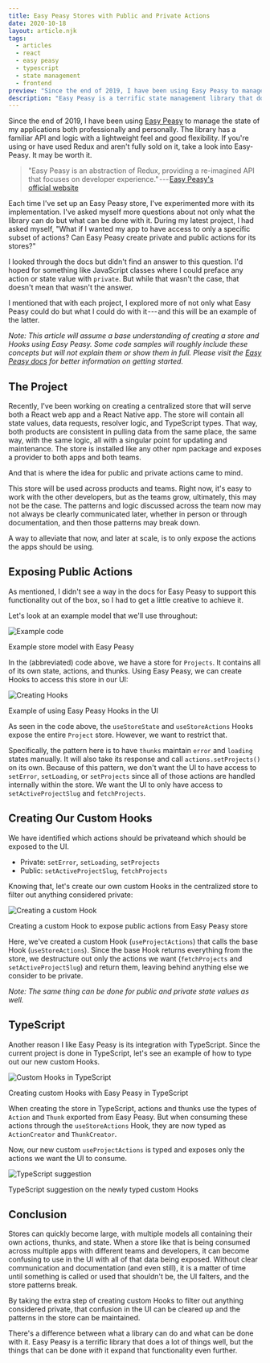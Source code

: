 ```yaml
---
title: Easy Peasy Stores with Public and Private Actions
date: 2020-10-18
layout: article.njk
tags:
  - articles
  - react
  - easy peasy
  - typescript
  - state management
  - frontend
preview: "Since the end of 2019, I have been using Easy Peasy to manage the state of my applications both professionally and personally. The library has a familiar API and logic with a lightweight feel and good flexibility. If you're using or have used Redux and aren't fully sold on it, take a look into Easy-Peasy. It may be worth it."
description: "Easy Peasy is a terrific state management library that does a lot of things well, but the things that can be done with it expand that functionality even further."
---
```


Since the end of 2019, I have been using [Easy Peasy](https://easy-peasy.now.sh/) to manage the state of my applications both professionally and personally. The library has a familiar API and logic with a lightweight feel and good flexibility. If you're using or have used Redux and aren't fully sold on it, take a look into Easy-Peasy. It may be worth it.

> "Easy Peasy is an abstraction of Redux, providing a re-imagined API that focuses on developer experience." --- [Easy Peasy's official website](https://easy-peasy.now.sh/)

Each time I've set up an Easy Peasy store, I've experimented more with its implementation. I've asked myself more questions about not only what the library can do but what can be done with it. During my latest project, I had asked myself, "What if I wanted my app to have access to only a specific subset of actions? Can Easy Peasy create private and public actions for its stores?"

I looked through the docs but didn't find an answer to this question. I'd hoped for something like JavaScript classes where I could preface any action or state value with `private`. But while that wasn't the case, that doesn't mean that wasn't the answer.

I mentioned that with each project, I explored more of not only what Easy Peasy could do but what I could do with it --- and this will be an example of the latter.

_Note: This article will assume a base understanding of creating a store and Hooks using Easy Peasy. Some code samples will roughly include these concepts but will not explain them or show them in full. Please visit the_ [_Easy Peasy docs_](https://easy-peasy.now.sh/docs/introduction/) _for better information on getting started._

## The Project

Recently, I've been working on creating a centralized store that will serve both a React web app and a React Native app. The store will contain all state values, data requests, resolver logic, and TypeScript types. That way, both products are consistent in pulling data from the same place, the same way, with the same logic, all with a singular point for updating and maintenance. The store is installed like any other npm package and exposes a provider to both apps and both teams.

And that is where the idea for public and private actions came to mind.

This store will be used across products and teams. Right now, it's easy to work with the other developers, but as the teams grow, ultimately, this may not be the case. The patterns and logic discussed across the team now may not always be clearly communicated later, whether in person or through documentation, and then those patterns may break down.

A way to alleviate that now, and later at scale, is to only expose the actions the apps should be using.

## Exposing Public Actions

As mentioned, I didn't see a way in the docs for Easy Peasy to support this functionality out of the box, so I had to get a little creative to achieve it.

Let's look at an example model that we'll use throughout:

![Example code](https://cdn-images-1.medium.com/max/1600/1*zSgKw0wg2cOYgi3hqhDtYA.png)

Example store model with Easy Peasy

In the (abbreviated) code above, we have a store for `Projects`. It contains all of its own state, actions, and thunks. Using Easy Peasy, we can create Hooks to access this store in our UI:

![Creating Hooks](https://cdn-images-1.medium.com/max/1600/1*BHzcRK3ULue2H3LSc-O8Bw.png)

Example of using Easy Peasy Hooks in the UI

As seen in the code above, the `useStoreState` and `useStoreActions` Hooks expose the entire `Project` store. However, we want to restrict that.

Specifically, the pattern here is to have `thunks` maintain `error` and `loading` states manually. It will also take its response and call `actions.setProjects()` on its own. Because of this pattern, we don't want the UI to have access to `setError`, `setLoading`, or `setProjects` since all of those actions are handled internally within the store. We want the UI to only have access to `setActiveProjectSlug` and `fetchProjects`.

## Creating Our Custom Hooks

We have identified which actions should be privateand which should be exposed to the UI.

- Private: `setError`, `setLoading`, `setProjects`
- Public: `setActiveProjectSlug`, `fetchProjects`

Knowing that, let's create our own custom Hooks in the centralized store to filter out anything considered private:

![Creating a custom Hook](https://cdn-images-1.medium.com/max/1600/1*_lB6_dMPegB25lNzM04wgw.png)

Creating a custom Hook to expose public actions from Easy Peasy store

Here, we've created a custom Hook (`useProjectActions`) that calls the base Hook (`useStoreActions`). Since the base Hook returns everything from the store, we destructure out only the actions we want (`fetchProjects` and `setActiveProjectSlug`) and return them, leaving behind anything else we consider to be private.

_Note: The same thing can be done for public and private state values as well._

## TypeScript

Another reason I like Easy Peasy is its integration with TypeScript. Since the current project is done in TypeScript, let's see an example of how to type out our new custom Hooks.

![Custom Hooks in TypeScript](https://cdn-images-1.medium.com/max/1600/1*c1SE35psjzvn5sEJUATMxA.png)

Creating custom Hooks with Easy Peasy in TypeScript

When creating the store in TypeScript, actions and thunks use the types of `Action` and `Thunk` exported from Easy Peasy. But when consuming these actions through the `useStoreActions` Hook, they are now typed as `ActionCreator` and `ThunkCreator`.

Now, our new custom `useProjectActions` is typed and exposes only the actions we want the UI to consume.

![TypeScript suggestion](https://cdn-images-1.medium.com/max/1600/1*94svWERcFuacpQtVA8CXbQ.png)

TypeScript suggestion on the newly typed custom Hooks

## Conclusion

Stores can quickly become large, with multiple models all containing their own actions, thunks, and state. When a store like that is being consumed across multiple apps with different teams and developers, it can become confusing to use in the UI with all of that data being exposed. Without clear communication and documentation (and even still), it is a matter of time until something is called or used that shouldn't be, the UI falters, and the store patterns break.

By taking the extra step of creating custom Hooks to filter out anything considered private, that confusion in the UI can be cleared up and the patterns in the store can be maintained.

There's a difference between what a library can do and what can be done with it. Easy Peasy is a terrific library that does a lot of things well, but the things that can be done _with_ it expand that functionality even further.
